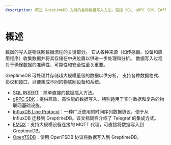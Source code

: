 ```yaml
---
description: 概述 GreptimeDB 支持的各种数据写入方法，包括 SQL、gRPC SDK、InfluxDB Line Protocol、EMQX 和 OpenTSDB。
---
```


# 概述

数据的写入是物联网数据流程的关键部分。
它从各种来源（如传感器、设备和应用程序）收集数据并将其存储在中央位置以供进一步处理和分析。
数据写入过程对于确保数据的准确性、可靠性和安全性至关重要。

GreptimeDB 可处理并存储超大规模量级的数据以供分析，
支持各种数据格式、协议和接口，以便集成不同的物联网设备和系统。

- [SQL INSERT](sql.md)：简单直接的数据插入方法。
- [gRPC SDK](./grpc-sdks/overview.md)：提供高效、高性能的数据写入，特别适用于实时数据和复杂的物联网基础设施。
- [InfluxDB Line Protocol](influxdb-line-protocol.md)：一种广泛使用的时间序列数据协议，便于从 InfluxDB 迁移到 GreptimeDB。该文档同样介绍了 Telegraf 的集成方式。
- [EMQX](emqx.md)：支持大规模设备连接的 MQTT 代理，可直接将数据写入到 GreptimeDB。
- [OpenTSDB](opentsdb.md)：使用 OpenTSDB 协议将数据写入到 GreptimeDB。

